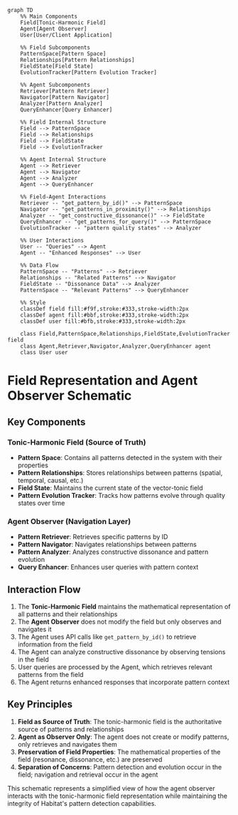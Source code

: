 ```mermaid
graph TD
    %% Main Components
    Field[Tonic-Harmonic Field] 
    Agent[Agent Observer]
    User[User/Client Application]
    
    %% Field Subcomponents
    PatternSpace[Pattern Space]
    Relationships[Pattern Relationships]
    FieldState[Field State]
    EvolutionTracker[Pattern Evolution Tracker]
    
    %% Agent Subcomponents
    Retriever[Pattern Retriever]
    Navigator[Pattern Navigator]
    Analyzer[Pattern Analyzer]
    QueryEnhancer[Query Enhancer]
    
    %% Field Internal Structure
    Field --> PatternSpace
    Field --> Relationships
    Field --> FieldState
    Field --> EvolutionTracker
    
    %% Agent Internal Structure
    Agent --> Retriever
    Agent --> Navigator
    Agent --> Analyzer
    Agent --> QueryEnhancer
    
    %% Field-Agent Interactions
    Retriever -- "get_pattern_by_id()" --> PatternSpace
    Navigator -- "get_patterns_in_proximity()" --> Relationships
    Analyzer -- "get_constructive_dissonance()" --> FieldState
    QueryEnhancer -- "get_patterns_for_query()" --> PatternSpace
    EvolutionTracker -- "pattern quality states" --> Analyzer
    
    %% User Interactions
    User -- "Queries" --> Agent
    Agent -- "Enhanced Responses" --> User
    
    %% Data Flow
    PatternSpace -- "Patterns" --> Retriever
    Relationships -- "Related Patterns" --> Navigator
    FieldState -- "Dissonance Data" --> Analyzer
    PatternSpace -- "Relevant Patterns" --> QueryEnhancer
    
    %% Style
    classDef field fill:#f9f,stroke:#333,stroke-width:2px
    classDef agent fill:#bbf,stroke:#333,stroke-width:2px
    classDef user fill:#bfb,stroke:#333,stroke-width:2px
    
    class Field,PatternSpace,Relationships,FieldState,EvolutionTracker field
    class Agent,Retriever,Navigator,Analyzer,QueryEnhancer agent
    class User user
```

# Field Representation and Agent Observer Schematic

## Key Components

### Tonic-Harmonic Field (Source of Truth)
- **Pattern Space**: Contains all patterns detected in the system with their properties
- **Pattern Relationships**: Stores relationships between patterns (spatial, temporal, causal, etc.)
- **Field State**: Maintains the current state of the vector-tonic field
- **Pattern Evolution Tracker**: Tracks how patterns evolve through quality states over time

### Agent Observer (Navigation Layer)
- **Pattern Retriever**: Retrieves specific patterns by ID
- **Pattern Navigator**: Navigates relationships between patterns
- **Pattern Analyzer**: Analyzes constructive dissonance and pattern evolution
- **Query Enhancer**: Enhances user queries with pattern context

## Interaction Flow

1. The **Tonic-Harmonic Field** maintains the mathematical representation of all patterns and their relationships
2. The **Agent Observer** does not modify the field but only observes and navigates it
3. The Agent uses API calls like `get_pattern_by_id()` to retrieve information from the field
4. The Agent can analyze constructive dissonance by observing tensions in the field
5. User queries are processed by the Agent, which retrieves relevant patterns from the field
6. The Agent returns enhanced responses that incorporate pattern context

## Key Principles

1. **Field as Source of Truth**: The tonic-harmonic field is the authoritative source of patterns and relationships
2. **Agent as Observer Only**: The agent does not create or modify patterns, only retrieves and navigates them
3. **Preservation of Field Properties**: The mathematical properties of the field (resonance, dissonance, etc.) are preserved
4. **Separation of Concerns**: Pattern detection and evolution occur in the field; navigation and retrieval occur in the agent

This schematic represents a simplified view of how the agent observer interacts with the tonic-harmonic field representation while maintaining the integrity of Habitat's pattern detection capabilities.
